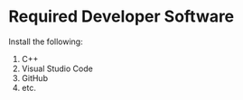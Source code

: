 # Required Developer Software
Install the following:
1. C++
3. Visual Studio Code
2. GitHub
3. etc.
